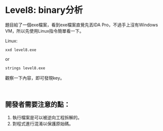 # Level8: binary分析

題目給了一個exe檔案，看到exe檔案直覺先丟IDA Pro，不過手上沒有Windows VM，所以先使用Linux指令簡單看一下。

Linux:

    xxd level8.exe
    
or

    strings level8.exe
    
 
觀察一下內容，即可發現key。

<br>

## 開發者需要注意的點：
<ol>
  <li>
    執行檔案是可以被逆向工程拆解的。
  </li>
  <li>
    對程式進行混淆以保護原始碼。
  </li>
</ol>
